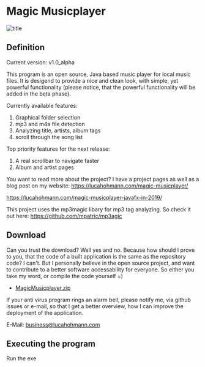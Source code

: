 # Magic Musicplayer

![title](https://lucahohmann.com/wp-content/uploads/2019/03/Magic-Musicplayer-Logo.png)

## Definition

Current version: v1.0_alpha

This program is an open source, Java based music player for local music files. It is desigend to provide a nice and clean look, with simple, yet powerful functionality (please notice, that the powerful functionality will be added in the beta phase). 

Currently available features:
1) Graphical folder selection
2) mp3 and m4a file detection
3) Analyzing title, artists, album tags
4) scroll through the song list

Top priority features for the next release:
1) A real scrollbar to navigate faster
2) Album and artist pages

You want to read more about the project? I have a project pages as well as a blog post on my website:
https://lucahohmann.com/magic-musicplayer/

https://lucahohmann.com/magic-musicplayer-javafx-in-2019/



This project uses the mp3magic libary for mp3 tag analyzing. So check it out here: https://github.com/mpatric/mp3agic

## Download
Can you trust the download? Well yes and no. Because how should I prove to you, that the code of a built application is the same as the repository code? I can't. But I personally believe in the open source project, and want to contribute to a better software accessability for everyone. So either you take my word, or compile the code yourself =)

* [MagicMusicplayer.zip](https://mega.nz/#!nqQBCIgT!b4UEXDAPfB_nf_biPYWoXhchIWxjxcOj9uCvohXpd3c)

If your anti virus program rings an alarm bell, please notify me, via github issues or e-mail, so that I get a better overview, how I can improve the deployment of the application.

E-Mail: business@lucahohmann.com

## Executing the program

Run the exe


